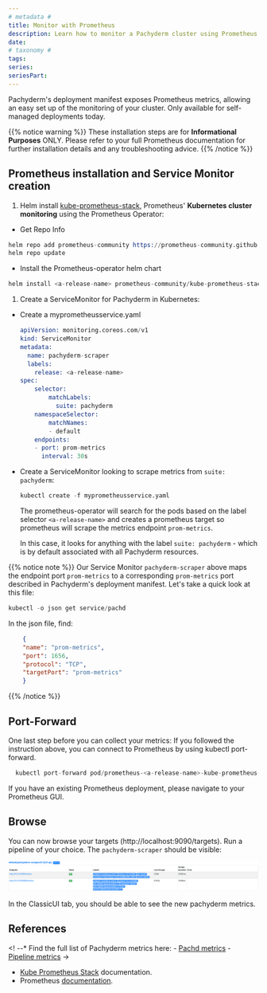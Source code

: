 ```yaml
---
# metadata # 
title: Monitor with Prometheus
description: Learn how to monitor a Pachyderm cluster using Prometheus. 
date: 
# taxonomy #
tags: 
series:
seriesPart:
--- 
```


Pachyderm's deployment manifest exposes Prometheus metrics, 
allowing an easy set up of the monitoring of your cluster.
Only available for self-managed deployments today. 


{{% notice warning  %}}
These installation steps are for **Informational Purposes** ONLY. 
Please refer to your full Prometheus documentation 
for further installation details and any troubleshooting advice.
{{% /notice %}}

## Prometheus installation and Service Monitor creation
1. Helm install [kube-prometheus-stack](https://github.com/prometheus-community/helm-charts/tree/main/charts/kube-prometheus-stack#kube-prometheus-stack),
Prometheus' **Kubernetes cluster monitoring** using the Prometheus Operator:

 - Get Repo Info
 ```s
 helm repo add prometheus-community https://prometheus-community.github.io/helm-charts
 helm repo update
 ```

 - Install the Prometheus-operator helm chart
 ```s
 helm install <a-release-name> prometheus-community/kube-prometheus-stack
 ```

1. Create a ServiceMonitor for Pachyderm in Kubernetes:
 - Create a myprometheusservice.yaml
     ```s
     apiVersion: monitoring.coreos.com/v1
     kind: ServiceMonitor
     metadata:
       name: pachyderm-scraper
       labels:
         release: <a-release-name>
     spec:
         selector:
             matchLabels:
               suite: pachyderm
         namespaceSelector:
             matchNames:
             - default
         endpoints:
         - port: prom-metrics
           interval: 30s
     ```
 - Create a ServiceMonitor looking to scrape metrics from `suite: pachyderm`:
     ```s
     kubectl create -f myprometheusservice.yaml
     ```
     The prometheus-operator will search for the pods based on the label selector `<a-release-name>`
     and creates a prometheus target so prometheus will scrape the metrics endpoint `prom-metrics`.

     In this case, it looks for anything with the label `suite: pachyderm` -
     which is by default associated with all Pachyderm resources.

 {{% notice note %}}
   Our Service Monitor `pachyderm-scraper` above maps the endpoint port `prom-metrics`
   to a corresponding `prom-metrics` port described in Pachyderm's deployment manifest.
   Let's take a quick look at this file:
   
   ```s
   kubectl -o json get service/pachd
   ```
   In the json file, find:
   ```json
       {
       "name": "prom-metrics",
       "port": 1656,
       "protocol": "TCP",
       "targetPort": "prom-metrics"
       }
   ```
 {{% /notice %}}
    
## Port-Forward
One last step before you can collect your metrics:
If you followed the instruction above, you can connect to Prometheus by using kubectl port-forward.

```s
  kubectl port-forward pod/prometheus-<a-release-name>-kube-prometheus-stack-prometheus-0 9090
```
If you have an existing Prometheus deployment, please navigate to your Prometheus GUI.

## Browse
You can now browse your targets (http://localhost:9090/targets).
Run a pipeline of your choice. The `pachyderm-scraper` should be visible:

![pachyderm scraper target](./img/prometheus_target_pachyderm_scaper.png)

In the ClassicUI tab, you should be able to see the new pachyderm metrics.

## References
<! --* Find the full list of Pachyderm metrics here:
    - [Pachd metrics](./pachd-metrics)
    - [Pipeline metrics](./job-metrics) ->
* [Kube Prometheus Stack](https://github.com/prometheus-community/helm-charts/tree/main/charts/kube-prometheus-stack) documentation.
* Prometheus [documentation](https://prometheus.io/docs/introduction/overview/).
